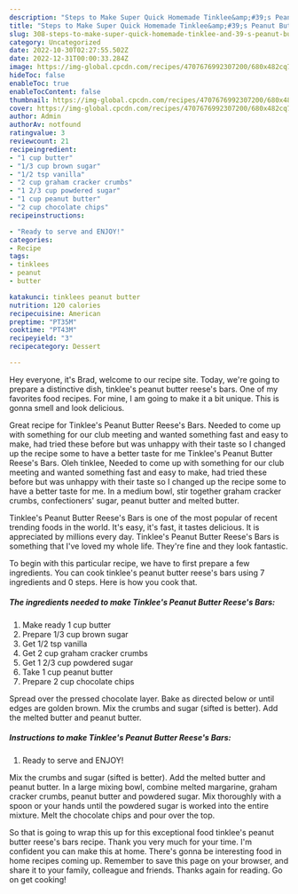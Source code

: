 ```yaml
---
description: "Steps to Make Super Quick Homemade Tinklee&amp;#39;s Peanut Butter Reese&amp;#39;s Bars"
title: "Steps to Make Super Quick Homemade Tinklee&amp;#39;s Peanut Butter Reese&amp;#39;s Bars"
slug: 308-steps-to-make-super-quick-homemade-tinklee-and-39-s-peanut-butter-reese-and-39-s-bars
category: Uncategorized
date: 2022-10-30T02:27:55.502Z
date: 2022-12-31T00:00:33.284Z
image: https://img-global.cpcdn.com/recipes/4707676992307200/680x482cq70/tinklees-peanut-butter-reeses-bars-recipe-main-photo.jpg
hideToc: false
enableToc: true
enableTocContent: false
thumbnail: https://img-global.cpcdn.com/recipes/4707676992307200/680x482cq70/tinklees-peanut-butter-reeses-bars-recipe-main-photo.jpg
cover: https://img-global.cpcdn.com/recipes/4707676992307200/680x482cq70/tinklees-peanut-butter-reeses-bars-recipe-main-photo.jpg
author: Admin
authorAv: notfound
ratingvalue: 3
reviewcount: 21
recipeingredient:
- "1 cup butter"
- "1/3 cup brown sugar"
- "1/2 tsp vanilla"
- "2 cup graham cracker crumbs"
- "1 2/3 cup powdered sugar"
- "1 cup peanut butter"
- "2 cup chocolate chips"
recipeinstructions:

- "Ready to serve and ENJOY!"
categories:
- Recipe
tags:
- tinklees
- peanut
- butter

katakunci: tinklees peanut butter 
nutrition: 120 calories
recipecuisine: American
preptime: "PT35M"
cooktime: "PT43M"
recipeyield: "3"
recipecategory: Dessert

---
```



Hey everyone, it's Brad, welcome to our recipe site. Today, we're going to prepare a distinctive dish, tinklee&#39;s peanut butter reese&#39;s bars. One of my favorites food recipes. For mine, I am going to make it a bit unique. This is gonna smell and look delicious.

Great recipe for Tinklee&#39;s Peanut Butter Reese&#39;s Bars. Needed to come up with something for our club meeting and wanted something fast and easy to make, had tried these before but was unhappy with their taste so I changed up the recipe some to have a better taste for me Tinklee&#39;s Peanut Butter Reese&#39;s Bars. Oleh tinklee, Needed to come up with something for our club meeting and wanted something fast and easy to make, had tried these before but was unhappy with their taste so I changed up the recipe some to have a better taste for me. In a medium bowl, stir together graham cracker crumbs, confectioners&#39; sugar, peanut butter and melted butter.

Tinklee&#39;s Peanut Butter Reese&#39;s Bars is one of the most popular of recent trending foods in the world. It's easy, it's fast, it tastes delicious. It is appreciated by millions every day. Tinklee&#39;s Peanut Butter Reese&#39;s Bars is something that I've loved my whole life. They're fine and they look fantastic.


To begin with this particular recipe, we have to first prepare a few ingredients. You can cook tinklee&#39;s peanut butter reese&#39;s bars using 7 ingredients and 0 steps. Here is how you cook that.

<!--inarticleads1-->

##### The ingredients needed to make Tinklee&#39;s Peanut Butter Reese&#39;s Bars:

1. Make ready 1 cup butter
1. Prepare 1/3 cup brown sugar
1. Get 1/2 tsp vanilla
1. Get 2 cup graham cracker crumbs
1. Get 1 2/3 cup powdered sugar
1. Take 1 cup peanut butter
1. Prepare 2 cup chocolate chips


Spread over the pressed chocolate layer. Bake as directed below or until edges are golden brown. Mix the crumbs and sugar (sifted is better). Add the melted butter and peanut butter. 

<!--inarticleads2-->

##### Instructions to make Tinklee&#39;s Peanut Butter Reese&#39;s Bars:


1. Ready to serve and ENJOY!

Mix the crumbs and sugar (sifted is better). Add the melted butter and peanut butter. In a large mixing bowl, combine melted margarine, graham cracker crumbs, peanut butter and powdered sugar. Mix thoroughly with a spoon or your hands until the powdered sugar is worked into the entire mixture. Melt the chocolate chips and pour over the top. 

So that is going to wrap this up for this exceptional food tinklee&#39;s peanut butter reese&#39;s bars recipe. Thank you very much for your time. I'm confident you can make this at home. There's gonna be interesting food in home recipes coming up. Remember to save this page on your browser, and share it to your family, colleague and friends. Thanks again for reading. Go on get cooking!
